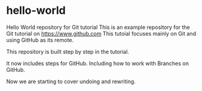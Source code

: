 # hello-world
Hello World repository for Git tutorial
This is an example repository for the Git tutorial on https://www.github.com
This tutoial focuses mainly on Git and using GitHub as its remote.

This repository is built step by step in the tutorial.

It now includes steps for GitHub.
Including how to work with Branches on GitHub.

Now we are starting to cover undoing and rewriting.
